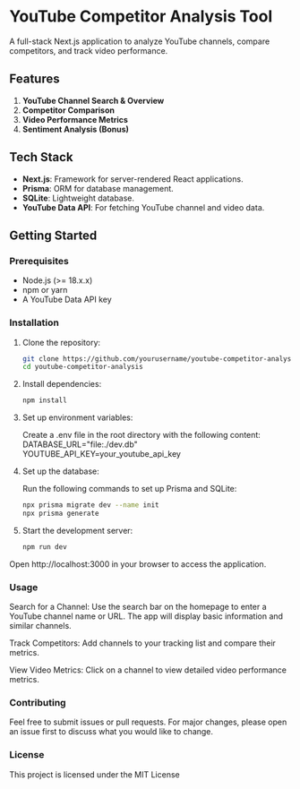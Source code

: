 # YouTube Competitor Analysis Tool

A full-stack Next.js application to analyze YouTube channels, compare competitors, and track video performance.

## Features

1. **YouTube Channel Search & Overview**
2. **Competitor Comparison**
3. **Video Performance Metrics**
4. **Sentiment Analysis (Bonus)**

## Tech Stack

- **Next.js**: Framework for server-rendered React applications.
- **Prisma**: ORM for database management.
- **SQLite**: Lightweight database.
- **YouTube Data API**: For fetching YouTube channel and video data.

## Getting Started

### Prerequisites

- Node.js (>= 18.x.x)
- npm or yarn
- A YouTube Data API key

### Installation

1. Clone the repository:

   ```bash
   git clone https://github.com/yourusername/youtube-competitor-analysis.git
   cd youtube-competitor-analysis

2. Install dependencies:

   ```bash
   npm install

3. Set up environment variables:

    Create a .env file in the root directory with the following content:
    DATABASE_URL="file:./dev.db"
    YOUTUBE_API_KEY=your_youtube_api_key

4. Set up the database:

    Run the following commands to set up Prisma and SQLite:
    ```bash
    npx prisma migrate dev --name init
    npx prisma generate

5. Start the development server:
   ```bash
   npm run dev

Open http://localhost:3000 in your browser to access the application.

### Usage

Search for a Channel: Use the search bar on the homepage to enter a YouTube channel name or URL. The app will display basic information and similar channels.

Track Competitors: Add channels to your tracking list and compare their metrics.

View Video Metrics: Click on a channel to view detailed video performance metrics.

### Contributing

Feel free to submit issues or pull requests. For major changes, please open an issue first to discuss what you would like to change.

### License

This project is licensed under the MIT License 



